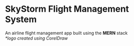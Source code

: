 # SkyStorm Flight Management System
An airline flight management app built using the **MERN** stack  
_*logo created using CorelDraw_

